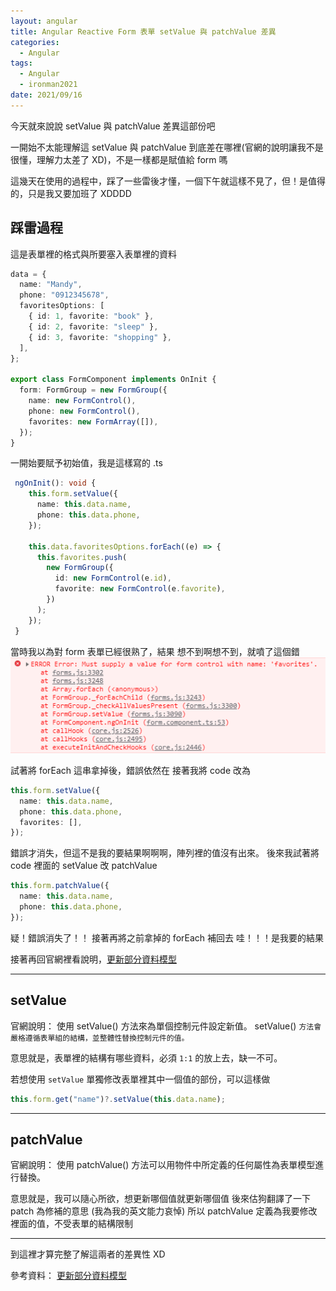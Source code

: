 ```yaml
---
layout: angular
title: Angular Reactive Form 表單 setValue 與 patchValue 差異
categories:
  - Angular
tags:
  - Angular
  - ironman2021
date: 2021/09/16
---
```


今天就來說說 setValue 與 patchValue 差異這部份吧

一開始不太能理解這 setValue 與 patchValue 到底差在哪裡(官網的說明讓我不是很懂，理解力太差了 XD)，不是一樣都是賦值給 form 嗎

這幾天在使用的過程中，踩了一些雷後才懂，一個下午就這樣不見了，但！是值得的，只是我又要加班了 XDDDD

## 踩雷過程

這是表單裡的格式與所要塞入表單裡的資料

```ts
data = {
  name: "Mandy",
  phone: "0912345678",
  favoritesOptions: [
    { id: 1, favorite: "book" },
    { id: 2, favorite: "sleep" },
    { id: 3, favorite: "shopping" },
  ],
};

export class FormComponent implements OnInit {
  form: FormGroup = new FormGroup({
    name: new FormControl(),
    phone: new FormControl(),
    favorites: new FormArray([]),
  });
}
```

一開始要賦予初始值，我是這樣寫的
.ts

```ts
 ngOnInit(): void {
    this.form.setValue({
      name: this.data.name,
      phone: this.data.phone,
    });

    this.data.favoritesOptions.forEach((e) => {
      this.favorites.push(
        new FormGroup({
          id: new FormControl(e.id),
          favorite: new FormControl(e.favorite),
        })
      );
    });
 }
```

當時我以為對 form 表單已經很熟了，結果 想不到啊想不到，就噴了這個錯
![](assets/images/ironman/ng_form-setValue-vs-patchValue/ZLJUlxk.png)

試著將 forEach 這串拿掉後，錯誤依然在
接著我將 code 改為

```ts
this.form.setValue({
  name: this.data.name,
  phone: this.data.phone,
  favorites: [],
});
```

錯誤才消失，但這不是我的要結果啊啊啊，陣列裡的值沒有出來。
後來我試著將 code 裡面的 setValue 改 patchValue

```ts
this.form.patchValue({
  name: this.data.name,
  phone: this.data.phone,
});
```

疑！錯誤消失了！！
接著再將之前拿掉的 forEach 補回去
哇！！！是我要的結果

接著再回官網裡看說明，[更新部分資料模型](https://angular.tw/guide/reactive-forms#updating-parts-of-the-data-model)

---

## setValue

官網說明：
使用 setValue() 方法來為單個控制元件設定新值。
setValue() `方法會嚴格遵循表單組的結構，並整體性替換控制元件的值。`

意思就是，表單裡的結構有哪些資料，必須 `1:1` 的放上去，缺一不可。

若想使用 `setValue` 單獨修改表單裡其中一個值的部份，可以這樣做

```ts
this.form.get("name")?.setValue(this.data.name);
```

---

## patchValue

官網說明：
使用 patchValue() 方法可以用物件中所定義的任何屬性為表單模型進行替換。

意思就是，我可以隨心所欲，想更新哪個值就更新哪個值
後來估狗翻譯了一下 patch 為修補的意思 (我為我的英文能力哀悼)
所以 patchValue 定義為我要修改裡面的值，不受表單的結構限制

---

到這裡才算完整了解這兩者的差異性 XD

參考資料：
[更新部分資料模型](https://angular.tw/guide/reactive-forms#updating-parts-of-the-data-model)
